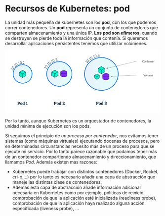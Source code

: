 # Recursos de Kubernetes: pod

La unidad más pequeña de kubernetes son los **pod**, con los que podemos correr contenedores. Un **pod** representa un conjunto de contenedores que comparten almacenamiento y una única IP. **Los pod son efímeros**, cuando se destruyen se pierde toda la información que contenía. Si queremos desarrollar aplicaciones persistentes tenemos que utilizar volúmenes.

![pod](img/pod.png)

Por lo tanto, aunque Kubernetes es un orquestador de contenedores, la unidad mínima de ejecución son los pods. 

Si seguimos el principio de *un proceso por contenedor*, nos evitamos tener sistemas (como máquinas virtuales) ejecutando docenas de procesos, pero en determinadas circunstancias necesito más de un proceso para que se ejecute mi servicio. Por lo tanto parece razonable que podamos tener más de un contenedor compartiendo almacenamiento y direccionamiento, que llamamos *Pod*. Además existen mas razones:

* Kubernetes puede trabajar con distintos contenedores (Docker, Rocket, cri-o,...) por lo tanto es necesario añadir una capa de abstracción que maneje las distintas clase de contenedores.
* Además esta capa de abstracción añade información adicional necesaria en Kubernetes como por ejemplo, políticas de reinicio, comprobación de que la aplicación esté inicializada (readiness probe), comprobación de que la aplicación haya realizado alguna acción especificada (liveness probe), ...

